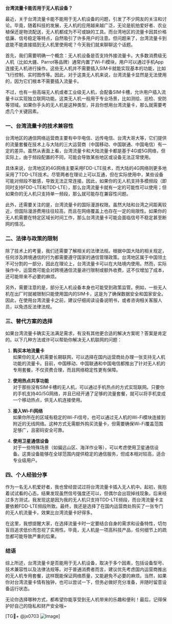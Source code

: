 **台湾流量卡能否用于无人机设备？**

最近，关于台湾流量卡能不能用于无人机设备的问题，引发了不少网友的关注和讨论。毕竟，随着科技的发展，无人机的应用越来越广泛，无论是航拍爱好者、农业植保还是物流配送，无人机都成为不可或缺的工具。而台湾地区的流量卡因其价格低廉、信号稳定等特点，自然吸引了许多用户的注意。但问题来了，台湾流量卡到底能不能直接插到无人机里使用呢？今天我们就来聊聊这个话题。

首先，我们需要明确一个概念：无人机设备是否支持外接流量卡。大多数消费级无人机（比如大疆、Parrot等品牌）通常内置了Wi-Fi模块，用户可以通过手机App连接无人机进行操作。这些无人机并不需要插入SIM卡就能实现基本的功能，比如飞行控制、实时图传等。因此，对于这类无人机来说，台湾流量卡显然是无法使用的，因为它们根本不需要插入流量卡。

不过，也有一些高端无人机或者工业级无人机，会配备SIM卡槽，允许用户插入流量卡以实现独立联网功能。这类无人机一般用于专业场景，比如测绘、巡检、安防等领域。如果你手头的无人机是这种类型，并且你想用台湾流量卡，那么就需要考虑几个关键因素。

### 一、台湾流量卡的技术兼容性

台湾地区的通信网络运营商主要有中华电信、远传电信、台湾大哥大等，它们提供的流量套餐在技术上与大陆的三大运营商（中国移动、中国联通、中国电信）有一定的差异。虽然从表面上看，台湾流量卡和大陆流量卡都是基于4G或5G网络，但实际上，由于频段配置的不同，可能会导致某些地区或设备无法正常使用。

具体来说，台湾地区的4G网络主要采用FDD-LTE技术，而大陆的4G网络则更多地采用了TDD-LTE技术。尽管两者在理论上可以互通，但在实际使用中，某些设备可能对频段不敏感，导致无法正常连接。因此，如果你的无人机支持多模频段（即同时支持FDD-LTE和TDD-LTE），那么台湾流量卡就有一定的可能性可以使用；但如果你的无人机只支持单一频段，那么就可能存在兼容性问题。

此外，还需要关注的是，台湾流量卡的国际漫游权限。虽然大陆和台湾之间距离较近，但国际漫游费用往往较高，而且在网络覆盖上也存在一定的局限性。如果你的无人机需要在特定区域长时间工作，那么台湾流量卡可能会面临信号不稳定甚至断网的情况。

### 二、法律与政策的限制

除了技术上的考量，我们还需要了解相关的法律法规。根据中国大陆的相关规定，任何涉及跨境通信的行为都需要遵守国家的通信管理政策。台湾地区属于中国领土不可分割的一部分，因此在理论上，台湾流量卡可以在大陆境内使用。然而，实际操作中，运营商可能会对跨境通信流量进行限制或额外收费，这不仅增加了成本，还可能带来不必要的麻烦。

另外，需要注意的是，部分无人机设备本身也可能受到政策监管。例如，一些无人机在出厂时就被限制只能使用国内的SIM卡，这是为了确保数据安全和国家安全。因此，在使用台湾流量卡之前，建议仔细阅读设备说明书，或者咨询相关客服人员，以免违反法律法规。

### 三、替代方案的选择

如果台湾流量卡确实无法满足需求，有没有其他更合适的解决方案呢？答案是肯定的。以下几种方法或许可以帮助你解决无人机联网的问题：

1. **购买本地流量卡**  
   如果你的无人机需要长期联网，可以选择在国内运营商处办理一张支持无人机功能的流量卡。目前，中国移动、中国联通和中国电信都推出了针对无人机的专用套餐，不仅资费合理，而且网络稳定性更有保障。

2. **使用热点共享功能**  
   对于那些没有SIM卡槽的无人机，可以通过手机热点的方式实现联网。只要你的手机支持4G/5G网络，并且已经开通了足够的流量套餐，就可以将手机变成一个移动热点，供无人机连接使用。

3. **接入Wi-Fi网络**  
   如果你所在的区域有稳定的Wi-Fi信号，也可以通过无人机的Wi-Fi模块连接到附近的无线网络。这种方式无需额外购买流量卡，但需要确保Wi-Fi覆盖范围足够广，且密码安全可靠。

4. **使用卫星通信设备**  
   对于一些特殊场景（如偏远山区、海洋作业等），可以考虑使用卫星通信设备。这类设备能够在全球范围内提供稳定的通信服务，但成本相对较高，适合专业级用户。

### 四、个人经验分享

作为一名无人机爱好者，我也曾经尝试过将台湾流量卡插入无人机中。起初，我抱着试试看的心态，结果发现虽然信号强度还可以，但偶尔会出现掉线现象。后来经过多方测试，我发现这是因为我的无人机只支持TDD-LTE频段，而台湾流量卡主要依赖FDD-LTE频段所致。最终，我还是选择了在国内运营商处购买了一张专门的无人机流量卡，效果比台湾流量卡好得多。

在这里，我想提醒大家，在选择流量卡时一定要结合自身的需求和设备特性，切勿盲目追求低价而忽视了实用性。毕竟，无人机是一项高科技产品，任何细节上的疏忽都可能导致严重的后果。

### 结语

综上所述，台湾流量卡是否能用于无人机设备，取决于多个因素，包括设备型号、技术兼容性以及法律法规等。对于普通消费者而言，建议优先考虑国内运营商推出的无人机专用套餐，这样既能保证网络质量，又能避免不必要的麻烦。当然，如果你对台湾流量卡情有独钟，也可以尝试一下，但务必做好充分准备，并随时留意设备运行状态。

无论你选择哪种方式，都希望你能享受到无人机带来的乐趣和便利！最后，记得保护好自己的隐私和财产安全哦~

[TG💪+ @jx0703 ![Image](https://github.com/user-attachments/assets/dbca1d08-cadb-493c-b0ec-ad6f7a83f270)]